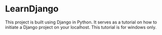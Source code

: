 # LearnDjango
This project is built using Django in Python. It serves as a tutorial on how to initiate a Django project on your localhost. This tutorial is for windows only.
